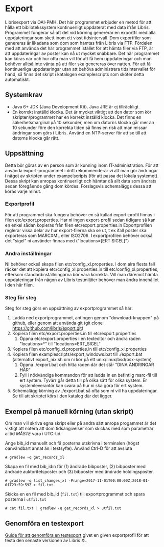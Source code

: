 # Export

Librisexport via OAI-PMH. Det här programmet erbjuder en metod för att hålla ett bibliotekssystem kontinuerligt uppdaterat med data ifrån Libris. Programmet fungerar så att det vid körning genererar en exportfil med alla uppdateringar som skett inom ett visst tidsintervall. Dom exportfiler som genereras är likadana som dom som hämtas från Libris via FTP. Fördelen med att använda det här programmet istället för att hämta filer via FTP, är att uppdateringar av poster kan nå ut mycket snabbare. Det här programmet kan köras när och hur ofta man vill för att få hem uppdateringar och man behöver alltså inte vänta på att filer ska genereras över natten. För att få kontinuerliga uppdateringar utan att behöva administrera tidsintervallet för hand, så finns det skript i katalogen examplescripts som sköter detta automatiskt.

## Systemkrav

* Java 6+ JDK (Java Development Kit). Java JRE är ej tillräckligt.
* En korrekt inställd klocka. Det är mycket viktigt att den dator som kör skripten/programmet har en korrekt inställd klocka. Det finns en säkerhetsmarginal på 10 sekunder, men om datorns klocka går mer än 10 sekunder före den korrekta tiden så finns en risk att man missar ändringar som görs i Libris. Använd en NTP-server för att se till att datorns klocka går rätt.


## Uppsättning

Detta bör göras av en person som är kunning inom IT-administration. För att använda export-programmet i drift rekommenderar vi att man gör ändringar i något av skripten under exampelscripts (för att passa det lokala systemet). Dessa skript kan anropas kontinuerligt och hämtar då allt data som ändrats sedan föregående gång dom kördes. Förslagsvis schemaläggs dessa att köras varje minut.

### Exportprofil

För att programmet ska fungera behöver en så kallad export-profil finnas i filen etc/export.properties. Har ni ingen export-profil sedan tidigare så kan en enkel sådan kopieras från filen etc/export.properties.in
Exportprofilen reglerar vissa delar av hur export-filerna ska se ut, t ex ifall poster ska exporteras som MARCXML eller ISO2709. I exportprofilen behöver också det "sigel" ni använder finnas med ("locations=[ERT SIGEL]")

### Andra inställningar

Ni behöver också skapa filen etc/config_xl.properties. I dom alra flesta fall räcker det att kopiera etc/config_xl.properties.in till etc/config_xl.properties, eftersom standardinställningarna bör vara korrekta. Vill man däremot hämta uppdateringar från någon av Libris testmiljöer behöver man ändra innehållet i den här filen.

### Steg för steg

Steg för steg görs en uppsättning av exportprogrammet så här:

1. Ladda ned exportprogrammet, antingen genom "download-knappen" på github, eller genom att använda git (git clone https://github.com/libris/export.git)
1. Kopiera filen etc/export.properties.in till etc/export.properties
   1. Öppna etc/export.properties i en texteditor och ändra raden "locations=*" till "locations=ERT_SIGEL"
1. Kopiera filen etc/config_xl.properties.in till etc/config_xl.properties
1. Kopiera filen examplescripts/export_windows.bat till ./export.bat (alternativt export_nix.sh om ni kör på ett unix/linux/bsd/osx-system)
   1. Öppna ./export.bat och hitta raden där det står "DINA ÄNDRINGAR HÄR"
   1. Fyll i nödvändiga kommandon för att ladda in en befintlig marc-fil till ert system. Tyvärr går detta till på olika sätt för olika system. Er systemleverantör kan svara på hur ni ska göra för ert system.
1. Schemalägg körning av ./export.bat så ofta som ni vill ha uppdateringar. Se till att skriptet körs i den katalog där det ligger.



## Exempel på manuell körning (utan skript)

Om man vill skriva egna skript eller på andra sätt anropa progammet är det viktigt att notera att dom tidsangivelser som skickas med som parametrar alltid _MÅSTE_ vara i UTC-tid.

Ange bib_id manuellt och få posterna utskrivna i terminalen (högst oanvändbart annat än i testsyfte). Använd Ctrl-D för att avsluta

    # gradlew -q get_records_xl
    
Skapa en fil med bib_id:n för (1) ändrade bibposter, (2) bibposter med ändrade auktoritetsposter och (3) bibposter med ändrade holdingsposter.

    # gradlew -q list_changes_xl -Prange=2017-11-01T00:00:00Z,2018-01-01T23:59:59Z > fil.txt

Skicka en en fil med bib_id (`fil.txt`) till exportprogrammet och spara posterna i `utfil.txt`

    # cat fil.txt | gradlew -q get_records_xl > utfil.txt

## Genomföra en testexport
[Guide för att genomföra en testexport](https://github.com/libris/export/blob/master/docs/manuell_export.md) givet en given exportprofil för att testa den senaste versionen av Libris XL